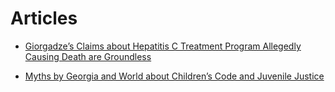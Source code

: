 
# Articles

* [Giorgadze’s Claims about Hepatitis C Treatment Program Allegedly Causing Death are Groundless](http://www.mythdetector.ge/en/myth/giorgadzes-claims-about-hepatitis-c-treatment-program-allegedly-causing-death-are-groundless?fbclid=IwAR2CtbEEH-M84K06SfcYoqkX766bf_DTNFqpdhW8X-7kirBFNnomUFChCnQ)

* [Myths by Georgia and World about Children’s Code and Juvenile Justice](http://mythdetector.ge/en/myth/myths-georgia-and-world-about-childrens-code-and-juvenile-justice?fbclid=IwAR2bJbzeGXxxy7rTEewqHPxB9m2MQc9tCZs2DTF2C1809q-tww3mbnOr9qg)
